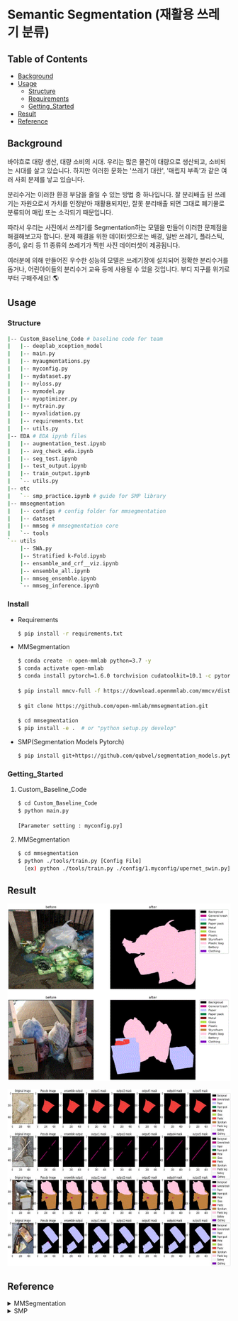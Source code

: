 # Semantic Segmentation (재활용 쓰레기 분류)

## Table of Contents

- [Background](#background)
- [Usage](#usage)
  - [Structure](#Structure)
  - [Requirements](#install)
  - [Getting_Started](#Getting_Started)
- [Result](#Result)
- [Reference](#Reference)

## Background

바야흐로 대량 생산, 대량 소비의 시대. 우리는 많은 물건이 대량으로 생산되고, 소비되는 시대를 살고 있습니다. 하지만 이러한 문화는 '쓰레기 대란', '매립지 부족'과 같은 여러 사회 문제를 낳고 있습니다.

분리수거는 이러한 환경 부담을 줄일 수 있는 방법 중 하나입니다. 잘 분리배출 된 쓰레기는 자원으로서 가치를 인정받아 재활용되지만, 잘못 분리배출 되면 그대로 폐기물로 분류되어 매립 또는 소각되기 때문입니다.

따라서 우리는 사진에서 쓰레기를 Segmentation하는 모델을 만들어 이러한 문제점을 해결해보고자 합니다. 문제 해결을 위한 데이터셋으로는 배경, 일반 쓰레기, 플라스틱, 종이, 유리 등 11 종류의 쓰레기가 찍힌 사진 데이터셋이 제공됩니다.

여러분에 의해 만들어진 우수한 성능의 모델은 쓰레기장에 설치되어 정확한 분리수거를 돕거나, 어린아이들의 분리수거 교육 등에 사용될 수 있을 것입니다. 부디 지구를 위기로부터 구해주세요! 🌎

## Usage
### Structure
```sh
|-- Custom_Baseline_Code # baseline code for team
|   |-- deeplab_xception_model
|   |-- main.py
|   |-- myaugmentations.py
|   |-- myconfig.py
|   |-- mydataset.py
|   |-- myloss.py
|   |-- mymodel.py
|   |-- myoptimizer.py
|   |-- mytrain.py
|   |-- myvalidation.py
|   |-- requirements.txt
|   |-- utils.py
|-- EDA # EDA ipynb files
|   |-- augmentation_test.ipynb
|   |-- avg_check_eda.ipynb
|   |-- seg_test.ipynb
|   |-- test_output.ipynb
|   |-- train_output.ipynb
|   `-- utils.py
|-- etc
|   `-- smp_practice.ipynb # guide for SMP library
|-- mmsegmentation
|   |-- configs # config folder for mmsegmentation
|   |-- dataset
|   |-- mmseg # mmsegmentation core
|   `-- tools
`-- utils
    |-- SWA.py
    |-- Stratified k-Fold.ipynb
    |-- ensamble_and_crf__viz.ipynb
    |-- ensemble_all.ipynb
    |-- mmseg_ensemble.ipynb
    `-- mmseg_inference.ipynb
```
### Install
- Requirements
  ```sh
  $ pip install -r requirements.txt
  ```
- MMSegmentation
  ```sh
  $ conda create -n open-mmlab python=3.7 -y
  $ conda activate open-mmlab
  $ conda install pytorch=1.6.0 torchvision cudatoolkit=10.1 -c pytorch

  $ pip install mmcv-full -f https://download.openmmlab.com/mmcv/dist/cu101/torch1.6.0/index.html

  $ git clone https://github.com/open-mmlab/mmsegmentation.git

  $ cd mmsegmentation
  $ pip install -e .  # or "python setup.py develop"
  ```
- SMP(Segmentation Models Pytorch)
  ```sh
  $ pip install git+https://github.com/qubvel/segmentation_models.pytorch
  ```

### Getting_Started
1. Custom_Baseline_Code
    ```sh
    $ cd Custom_Baseline_Code
    $ python main.py

    [Parameter setting : myconfig.py]
    ```
2. MMSegmentation
    ```sh
    $ cd mmsegmentation
    $ python ./tools/train.py [Config File]
      [ex) python ./tools/train.py ./config/1.myconfig/upernet_swin.py]
    ```

## Result

<img src="https://github.com/boostcampaitech2/semantic-segmentation-level2-cv-15/blob/master/Custom_Baseline_Code/image/image0.GIF" width="600px" height="400px"></img><br/>

<img src="https://github.com/boostcampaitech2/semantic-segmentation-level2-cv-15/blob/master/Custom_Baseline_Code/image/image1.GIF" width="800px" height="400px"></img><br/>


## Reference

<details>
  <summary>MMSegmentation</summary>

- MMSegmentation
  ```latex
  @misc{mmseg2020,
    title={{MMSegmentation}: OpenMMLab Semantic Segmentation Toolbox and Benchmark},
    author={MMSegmentation Contributors},
    howpublished = {\url{https://github.com/open-mmlab/mmsegmentation}},
    year={2020}
    }
  ```

- UPerNet
  ```latex
  @inproceedings{xiao2018unified,
  title={Unified perceptual parsing for scene understanding},
  author={Xiao, Tete and Liu, Yingcheng and Zhou, Bolei and Jiang, Yuning and Sun, Jian},
  booktitle={Proceedings of the European Conference on Computer Vision (ECCV)},
  pages={418--434},
  year={2018}
  }
  ```

- OCRNet
  ```latex
  @article{YuanW18,
    title={Ocnet: Object context network for scene parsing},
    author={Yuhui Yuan and Jingdong Wang},
    booktitle={arXiv preprint arXiv:1809.00916},
    year={2018}
  }

  @article{YuanCW20,
    title={Object-Contextual Representations for Semantic Segmentation},
    author={Yuhui Yuan and Xilin Chen and Jingdong Wang},
    booktitle={ECCV},
    year={2020}
  }
  ```

- DeepLabV3+
  ```latex
  @inproceedings{deeplabv3plus2018,
    title={Encoder-Decoder with Atrous Separable Convolution for Semantic Image Segmentation},
    author={Liang-Chieh Chen and Yukun Zhu and George Papandreou and Florian Schroff and Hartwig Adam},
    booktitle={ECCV},
    year={2018}
  }
  ```

- Swin Transformer
  ```latex
  @article{liu2021Swin,
    title={Swin Transformer: Hierarchical Vision Transformer using Shifted Windows},
    author={Liu, Ze and Lin, Yutong and Cao, Yue and Hu, Han and Wei, Yixuan and Zhang, Zheng and Lin, Stephen and Guo, Baining},
    journal={arXiv preprint arXiv:2103.14030},
    year={2021}
  }
  ```

- HRNet
  ```latex
  @inproceedings{SunXLW19,
    title={Deep High-Resolution Representation Learning for Human Pose Estimation},
    author={Ke Sun and Bin Xiao and Dong Liu and Jingdong Wang},
    booktitle={CVPR},
    year={2019}
  }
  ```
</details>

<details>
  <summary>SMP</summary>
  
  - SMP
    ```latex
    @misc{Yakubovskiy:2019,
      Author = {Pavel Yakubovskiy},
      Title = {Segmentation Models Pytorch},
      Year = {2020},
      Publisher = {GitHub},
      Journal = {GitHub repository},
      Howpublished = {\url{https://github.com/qubvel/segmentation_models.pytorch}}
    }
    ```

  - EfficientNet
    ```latex
      @misc{tan2020efficientnet,
        title={EfficientNet: Rethinking Model Scaling for Convolutional Neural Networks}, 
        author={Mingxing Tan and Quoc V. Le},
        year={2020},
        eprint={1905.11946},
        archivePrefix={arXiv},
        primaryClass={cs.LG}
        }
    ```

    ```bash
    git clone https://github.com/lukemelas/EfficientNet-PyTorch
    ```
</details>


